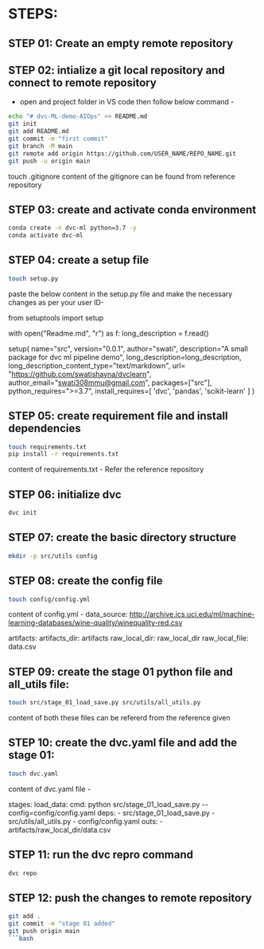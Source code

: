 # STEPS:
## STEP 01: Create an empty remote repository
## STEP 02: intialize a git local repository and connect to remote repository
* open and project folder in VS code then follow below command -
```bash
echo "# dvc-ML-demo-AIOps" >> README.md
git init
git add README.md
git commit -m "first commit"
git branch -M main
git remote add origin https://github.com/USER_NAME/REPO_NAME.git
git push -u origin main
```
touch .gitignore
content of the gitignore can be found from reference repository

## STEP 03: create and activate conda environment
```bash
conda create -n dvc-ml python=3.7 -y
conda activate dvc-ml
```
## STEP 04: create a setup file
```bash
touch setup.py
```
paste the below content in the setup.py file and make the necessary changes as per your user ID-

from setuptools import setup

with open("Readme.md", "r") as f:
    long_description = f.read()


setup(
    name="src",
    version="0.0.1",
    author="swati",
    description="A small package for dvc ml pipeline demo",
    long_description=long_description,
    long_description_content_type="text/markdown",
    url= "https://github.com/swatishayna/dvclearn",
    author_email="swati308mmu@gmail.com",
    packages=["src"],
    python_requires=">=3.7",
    install_requires=[
        'dvc',
        'pandas',
        'scikit-learn'
    ]
)

## STEP 05: create requirement file and install dependencies
```bash
touch requirements.txt
pip install -r requirements.txt
```
content of requirements.txt - Refer the reference repository

## STEP 06: initialize dvc
```bash
dvc init
```
## STEP 07: create the basic directory structure
```bash
mkdir -p src/utils config
```
## STEP 08: create the config file
```bash
touch config/config.yml
```

content of config.yml -
data_source: http://archive.ics.uci.edu/ml/machine-learning-databases/wine-quality/winequality-red.csv

artifacts: 
  artifacts_dir: artifacts
  raw_local_dir: raw_local_dir
  raw_local_file: data.csv

## STEP 09: create the stage 01 python file and all_utils file:
```bash
touch src/stage_01_load_save.py src/utils/all_utils.py
```
content of both these files can be refererd from the reference given

## STEP 10: create the dvc.yaml file and add the stage 01:
```bash
touch dvc.yaml
```
content of dvc.yaml file -

stages:
  load_data:
    cmd: python src/stage_01_load_save.py --config=config/config.yaml
    deps:
      - src/stage_01_load_save.py
      - src/utils/all_utils.py
      - config/config.yaml
    outs:
      - artifacts/raw_local_dir/data.csv
## STEP 11: run the dvc repro command
```bash
dvc repo
```
## STEP 12: push the changes to remote repository
```bash
git add .
git commit -m "stage 01 added"
git push origin main
```bash